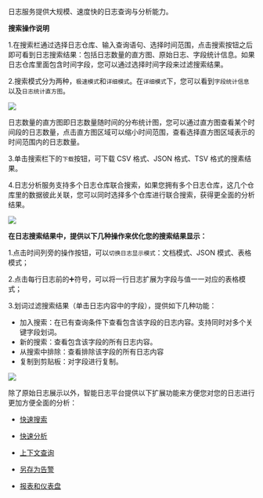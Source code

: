 日志服务提供大规模、速度快的日志查询与分析能力。

**搜索操作说明**

1.在搜索栏通过选择日志仓库、输入查询语句、选择时间范围，点击搜索按钮之后即可看到日志搜索结果：包括日志数量的直方图、原始日志、字段统计信息。如果日志仓库里面包含时间字段，您可以通过选择时间字段来过滤搜索结果。

2.搜索模式分为两种，`极速模式`和`详细模式`。在`详细模式`下，您可以看到`字段统计信息`以及`日志统计直方图`。

![](https://pandora-kibana.qiniu.com/logdb/nginx_search1.png)

日志数量的直方图即日志数量随时间的分布统计图，您可以通过直方图查看某个时间段的日志数量，点击直方图区域可以缩小时间范围，查看选择直方图区域表示的时间范围内的日志数量。

3.单击搜索栏下的`下载`按钮，可下载 CSV 格式、JSON 格式、TSV 格式的搜素结果。

4.日志分析服务支持多个日志仓库联合搜索，如果您拥有多个日志仓库，这几个仓库里的数据彼此关联，您可以同时选择多个仓库进行联合搜索，获得更全面的分析结果。

![](https://pandora-kibana.qiniu.com/union2.png)

**在日志搜索结果中，提供以下几种操作来优化您的搜索结果显示：**

1.点击时间列旁的操作按钮，可以`切换日志显示模式`：文档模式、JSON 模式、表格模式；

2.点击每行日志前的➕符号，可以将一行日志扩展为字段与值一一对应的表格模式；

3.划词过滤搜索结果（单击日志内容中的字段），提供如下几种功能：

  - 加入搜索：在已有查询条件下查看包含该字段的日志内容。支持同时对多个关键字段划词。
  - 新的搜索：查看包含该字段的所有日志内容。
  - 从搜索中排除：查看排除该字段的所有日志内容
  - 复制到剪贴板：对字段进行复制。

![](https://pandora-kibana.qiniu.com/line.png)
 
除了原始日志展示以外，智能日志平台提供以下扩展功能来方便您对您的日志进行更加方便全面的分析：

* [快速搜索](/insight/manual/4872/quick-search)

* [快速分析](/insight/manual/4879/rapid-analysis)

* [上下文查询](/insight/manual/4870/context-query)

* [另存为告警](/insight/manual/4631/warning)

* [报表和仪表盘](/insight/manual/4859/the-report-shows)
